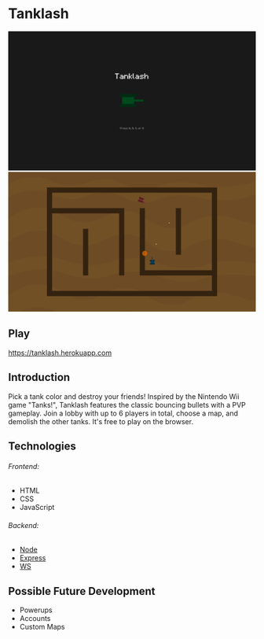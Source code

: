 # Tanklash

![Start Screen](screenshots/start.png)
![Gameplay](screenshots/gameplay.png)

## Play

https://tanklash.herokuapp.com

## Introduction

Pick a tank color and destroy your friends! Inspired by the Nintendo Wii game "Tanks!", Tanklash features the classic bouncing bullets with a PVP gameplay. Join a lobby with up to 6 players in total, choose a map, and demolish the other tanks. It's free to play on the browser.

## Technologies

###### Frontend:
* HTML
* CSS
* JavaScript

###### Backend:
* [Node](https://nodejs.org/en/)
* [Express](https://www.npmjs.com/package/express)
* [WS](https://www.npmjs.com/package/ws)

## Possible Future Development

* Powerups
* Accounts
* Custom Maps